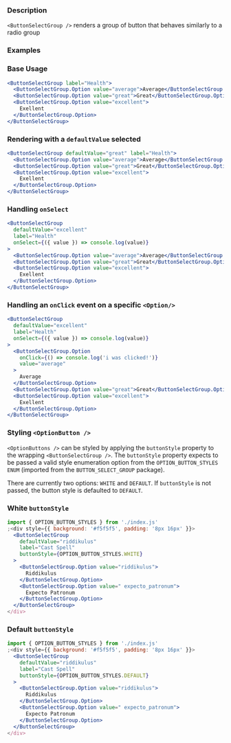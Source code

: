 ### Description

`<ButtonSelectGroup />` renders a group of button that behaves similarly to a radio group

### Examples

### Base Usage

```jsx
<ButtonSelectGroup label="Health">
  <ButtonSelectGroup.Option value="average">Average</ButtonSelectGroup.Option>
  <ButtonSelectGroup.Option value="great">Great</ButtonSelectGroup.Option>
  <ButtonSelectGroup.Option value="excellent">
    Exellent
  </ButtonSelectGroup.Option>
</ButtonSelectGroup>
```

### Rendering with a `defaultValue` selected

```jsx
<ButtonSelectGroup defaultValue="great" label="Health">
  <ButtonSelectGroup.Option value="average">Average</ButtonSelectGroup.Option>
  <ButtonSelectGroup.Option value="great">Great</ButtonSelectGroup.Option>
  <ButtonSelectGroup.Option value="excellent">
    Exellent
  </ButtonSelectGroup.Option>
</ButtonSelectGroup>
```

### Handling `onSelect`

```jsx
<ButtonSelectGroup
  defaultValue="excellent"
  label="Health"
  onSelect={({ value }) => console.log(value)}
>
  <ButtonSelectGroup.Option value="average">Average</ButtonSelectGroup.Option>
  <ButtonSelectGroup.Option value="great">Great</ButtonSelectGroup.Option>
  <ButtonSelectGroup.Option value="excellent">
    Exellent
  </ButtonSelectGroup.Option>
</ButtonSelectGroup>
```

### Handling an `onClick` event on a specific `<Option/>`

```jsx
<ButtonSelectGroup
  defaultValue="excellent"
  label="Health"
  onSelect={({ value }) => console.log(value)}
>
  <ButtonSelectGroup.Option
    onClick={() => console.log('i was clicked!')}
    value="average"
  >
    Average
  </ButtonSelectGroup.Option>
  <ButtonSelectGroup.Option value="great">Great</ButtonSelectGroup.Option>
  <ButtonSelectGroup.Option value="excellent">
    Exellent
  </ButtonSelectGroup.Option>
</ButtonSelectGroup>
```

### Styling `<OptionButton />`

`<OptionButtons />` can be styled by applying the `buttonStyle` property to the wrapping `<ButtonSelectGroup />`. The `buttonStyle` property expects to be passed a valid style enumeration option from the `OPTION_BUTTON_STYLES` `ENUM` (imported from the `BUTTON_SELECT_GROUP` package).

There are currently two options: `WHITE` and `DEFAULT`. If `buttonStyle` is not passed, the button style is defaulted to `DEFAULT`.

### White `buttonStyle`

```jsx
import { OPTION_BUTTON_STYLES } from './index.js'
;<div style={{ background: '#f5f5f5', padding: '8px 16px' }}>
  <ButtonSelectGroup
    defaultValue="riddikulus"
    label="Cast Spell"
    buttonStyle={OPTION_BUTTON_STYLES.WHITE}
  >
    <ButtonSelectGroup.Option value="riddikulus">
      Riddikulus
    </ButtonSelectGroup.Option>
    <ButtonSelectGroup.Option value=" expecto_patronum">
      Expecto Patronum
    </ButtonSelectGroup.Option>
  </ButtonSelectGroup>
</div>
```

### Default `buttonStyle`

```jsx
import { OPTION_BUTTON_STYLES } from './index.js'
;<div style={{ background: '#f5f5f5', padding: '8px 16px' }}>
  <ButtonSelectGroup
    defaultValue="riddikulus"
    label="Cast Spell"
    buttonStyle={OPTION_BUTTON_STYLES.DEFAULT}
  >
    <ButtonSelectGroup.Option value="riddikulus">
      Riddikulus
    </ButtonSelectGroup.Option>
    <ButtonSelectGroup.Option value=" expecto_patronum">
      Expecto Patronum
    </ButtonSelectGroup.Option>
  </ButtonSelectGroup>
</div>
```
